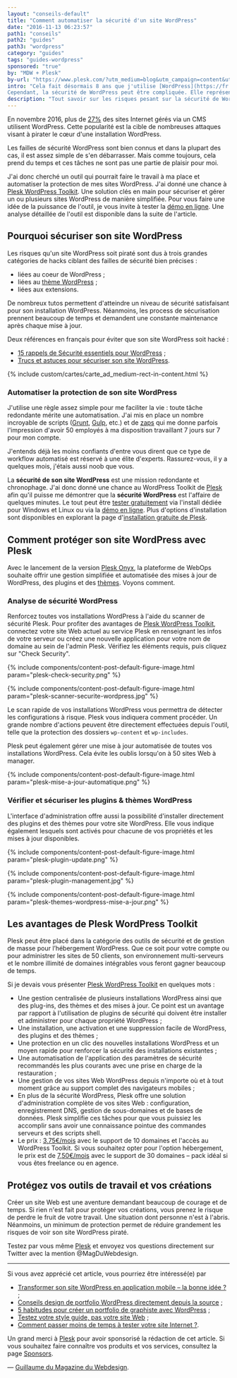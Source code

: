 ```yaml
---
layout: "conseils-default"
title: "Comment automatiser la sécurité d'un site WordPress"
date: "2016-11-13 06:23:57"
path1: "conseils"
path2: "guides"
path3: "wordpress"
category: "guides"
tags: "guides-wordpress"
sponsored: "true"
by: "MDW + Plesk"
by-url: "https://www.plesk.com/?utm_medium=blog&utm_campaign=content&utm_source=magazineduwebdesign"
intro: "Cela fait désormais 8 ans que j'utilise [WordPress](https://fr.wordpress.org/). J'ai participé à la création et à la sécurisation de nombreux sites portfolio, sites ecommerce et réseaux sociaux utilisant une [stack WordPress](http://stackshare.io/wordpress).<br />
Cependant, la sécurité de WordPress peut être compliquée. Elle représente pour moi trop de travail en maintenance. Mes sites WordPress ne doivent pas être une source de stress. C'est là que des méthodes alternatives de protection contre le piratage entrent en jeu. Elles sont des moyens plus simples de protéger le fruit de mon travail tout en optimisant ma productivité."
description: "Tout savoir sur les risques pesant sur la sécurité de WordPress et comment protéger son site WordPress sans utiliser de plugins."
---
```

En novembre 2016, plus de [27%](https://w3techs.com/technologies/history_overview/content_management/all/y) des sites Internet gérés via un CMS utilisent WordPress. Cette popularité est la cible de nombreuses attaques visant à pirater le cœur d'une installation WordPress.

Les failles de sécurité WordPress sont bien connus et dans la plupart des cas, il est assez simple de s'en débarrasser. Mais comme toujours, cela prend du temps et ces tâches ne sont pas une partie de plaisir pour moi.

J'ai donc cherché un outil qui pourrait faire le travail à ma place et automatiser la protection de mes sites WordPress. J'ai donné une chance à [Plesk WordPress Toolkit](https://www.plesk.com/features/wordpress-management-toolkit/?utm_medium=blog&utm_campaign=content&utm_source=magazineduwebdesign). Une solution clés en main pour sécuriser et gérer un ou plusieurs sites WordPress de manière simplifiée. Pour vous faire une idée de la puissance de l'outil, je vous invite à tester la [démo en ligne](https://www.plesk.com/?utm_medium=blog&utm_campaign=content&utm_source=magazineduwebdesign). Une analyse détaillée de l'outil est disponible dans la suite de l'article.

## Pourquoi sécuriser son site WordPress

Les risques qu'un site WordPress soit piraté sont dus à trois grandes catégories de hacks ciblant des failles de sécurité bien précises :

- liées au coeur de WordPress ;
- liées au [thème WordPress](http://www.magazineduwebdesign.com/ressources/themes-wordpress/) ;
- liées aux extensions.

De nombreux tutos permettent d'atteindre un niveau de sécurité satisfaisant pour son installation WordPress. Néanmoins, les process de sécurisation prennent beaucoup de temps et demandent une constante maintenance après chaque mise à jour.

Deux références en français pour éviter que son site WordPress soit hacké :

-  [15 rappels de Sécurité essentiels pour WordPress](https://wpformation.com/11-rappels-securite-wordpress/) ;
-  [Trucs et astuces pour sécuriser son site WordPress](http://www.fabricecourt.com/formation/securiser-efficacement-son-site-wordpress/).

{% include custom/cartes/carte_ad_medium-rect-in-content.html %}

### Automatiser la protection de son site WordPress

J'utilise une règle assez simple pour me faciliter la vie : toute tâche redondante mérite une automatisation. J'ai mis en place un nombre incroyable de scripts ([Grunt](http://gruntjs.com/), [Gulp](http://gulpjs.com/), etc.) et de [zaps](https://zapier.com/app/explore) qui me donne parfois l'impression d'avoir 50 employés à ma disposition travaillant 7 jours sur 7 pour mon compte.

J'entends déjà les moins confiants d'entre vous dirent que ce type de workflow automatisé est réservé à une élite d'experts. Rassurez-vous, il y a quelques mois, j'étais aussi noob que vous.

La **sécurité de son site WordPress** est une mission redondante et chronophage. J'ai donc donné une chance au WordPress Toolkit de [Plesk](https://www.plesk.com/?utm_medium=blog&utm_campaign=content&utm_source=magazineduwebdesign) afin qu'il puisse me démontrer que la **sécurité WordPress** est l'affaire de quelques minutes. Le tout peut être [tester gratuitement](http://page.plesk.com/plesk-free-download-wp?utm_medium=blog&utm_campaign=content&utm_source=magazineduwebdesign) via l'install dédiée pour Windows et Linux ou via la [démo en ligne](https://www.plesk.com/?utm_medium=blog&utm_campaign=content&utm_source=magazineduwebdesign). Plus d'options d'installation sont disponibles en explorant la page d'[installation gratuite de Plesk](http://page.plesk.com/plesk-free-download-wp?utm_medium=blog&utm_campaign=content&utm_source=magazineduwebdesign).

## Comment protéger son site WordPress avec Plesk

Avec le lancement de la version [Plesk Onyx](https://www.plesk.com/onyx/?utm_medium=blog&utm_campaign=content&utm_source=magazineduwebdesign), la plateforme de WebOps souhaite offrir une gestion simplifiée et automatisée des mises à jour de WordPress, des plugins et des [thèmes](http://www.magazineduwebdesign.com/ressources/themes-wordpress/). Voyons comment.

### Analyse de sécurité WordPress

Renforcez toutes vos installations WordPress à l'aide du scanner de sécurité Plesk. Pour profiter des avantages de [Plesk WordPress Toolkit](https://www.plesk.com/features/wordpress-management-toolkit/?utm_medium=blog&utm_campaign=content&utm_source=magazineduwebdesign), connectez votre site Web actuel au service Plesk en renseignant les infos de votre serveur ou créez une nouvelle application pour votre nom de domaine au sein de l'admin Plesk. Vérifiez les éléments requis, puis cliquez sur "Check Security".

{% include components/content-post-default-figure-image.html param="plesk-check-security.png" %}

{% include components/content-post-default-figure-image.html param="plesk-scanner-securite-wordpress.jpg" %}

Le scan rapide de vos installations WordPress vous permettra de détecter les configurations à risque. Plesk vous indiquera comment procéder. Un grande nombre d'actions peuvent être directement effectuées depuis l'outil, telle que la protection des dossiers `wp-content` et `wp-includes`.

Plesk peut également gérer une mise à jour automatisée de toutes vos installations WordPress. Cela évite les oublis lorsqu'on à 50 sites Web à manager.

{% include components/content-post-default-figure-image.html param="plesk-mise-a-jour-automatique.png" %}

### Vérifier et sécuriser les plugins & thèmes WordPress

L'interface d'administration offre aussi la possibilité d'installer directement des plugins et des thèmes pour votre site WordPress. Elle vous indique également lesquels sont activés pour chacune de vos propriétés et les mises à jour disponibles.

{% include components/content-post-default-figure-image.html param="plesk-plugin-update.png" %}

{% include components/content-post-default-figure-image.html param="plesk-plugin-management.jpg" %}

{% include components/content-post-default-figure-image.html param="plesk-themes-wordpress-mise-a-jour.png" %}

## Les avantages de Plesk WordPress Toolkit

Plesk peut être placé dans la catégorie des outils de sécurité et de gestion de masse pour l’hébergement WordPress. Que ce soit pour votre compte ou pour administrer les sites de 50 clients, son environnement multi-serveurs et le nombre illimité de domaines intégrables vous feront gagner beaucoup de temps.

Si je devais vous présenter [Plesk WordPress Toolkit](https://www.plesk.com/features/wordpress-management-toolkit/?utm_medium=blog&utm_campaign=content&utm_source=magazineduwebdesign) en quelques mots :

- Une gestion centralisée de plusieurs installations WordPress ainsi que des plug-ins, des thèmes et des mises à jour. Ce point est un avantage par rapport à l'utilisation de plugins de sécurité qui doivent être installer et administrer pour chaque propriété WordPress ;
- Une installation, une activation et une suppression facile de WordPress, des plugins et des thèmes ;
- Une protection en un clic des nouvelles installations WordPress et un moyen rapide pour renforcer la sécurité des installations existantes ;
- Une automatisation de l'application des paramètres de sécurité recommandés les plus courants avec une prise en charge de la restauration ;
- Une gestion de vos sites Web WordPress depuis n'importe où et à tout moment grâce au support complet des navigateurs mobiles ;
- En plus de la sécurité WordPress, Plesk offre une solution d'administration complète de vos sites Web : configuration, enregistrement DNS, gestion de sous-domaines et de bases de données. Plesk simplifie ces tâches pour que vous puissiez les accomplir sans avoir une connaissance pointue des commandes serveurs et des scripts shell.
- Le prix : [3,75€/mois](https://www.plesk.com/plans-pricing/?utm_medium=blog&utm_campaign=content&utm_source=magazineduwebdesign) avec le support de 10 domaines et l'accès au WordPress Toolkit. Si vous souhaitez opter pour l'option hébergement, le prix est de [7,50€/mois](https://www.plesk.com/plans-pricing/?utm_medium=blog&utm_campaign=content&utm_source=magazineduwebdesign) avec le support de 30 domaines – pack idéal si vous êtes freelance ou en agence.

## Protégez vos outils de travail et vos créations

Créer un site Web est une aventure demandant beaucoup de courage et de temps. Si rien n'est fait pour protéger vos créations, vous prenez le risque de perdre le fruit de votre travail. Une situation dont personne n'est à l'abris. Néanmoins, un minimum de protection permet de réduire grandement les risques de voir son site WordPress piraté.

Testez par vous même [Plesk](https://www.plesk.com/?utm_medium=blog&utm_campaign=content&utm_source=magazineduwebdesign) et envoyez vos questions directement sur Twitter avec la mention @MagDuWebdesign.

---

Si vous avez apprécié cet article, vous pourriez être intéressé(e) par

-  [Transformer son site WordPress en application mobile – la bonne idée ?](http://www.magazineduwebdesign.com/conseils/guides/transformer-son-site-wordpress-en-application-mobile-la-bonne-idee/) ;
-  [Conseils design de portfolio WordPress directement depuis la source](http://www.magazineduwebdesign.com/conseils/guides/design-portfolio-graphiste-wordpress/) ;
-  [5 habitudes pour créer un portfolio de graphiste avec WordPress](http://www.magazineduwebdesign.com/conseils/guides/creer-portfolio-graphiste-wordpress/) ;
-  [Testez votre style guide, pas votre site Web](http://www.magazineduwebdesign.com/conseils/guides/testez-votre-style-guide-pas-votre-site-web/) ;
-  [Comment passer moins de temps à tester votre site Internet ?](http://www.magazineduwebdesign.com/conseils/guides/comment-passer-moins-de-temps-a-tester-votre-site-internet/).

Un grand merci à [Plesk](https://www.plesk.com/?utm_medium=blog&utm_campaign=content&utm_source=magazineduwebdesign) pour avoir sponsorisé la rédaction de cet article. Si vous souhaitez faire connaître vos produits et vos services, consultez la page [Sponsors](http://www.magazineduwebdesign.com/sponsors/).

— [Guillaume du Magazine du Webdesign](https://www.linkedin.com/in/gpalayer).

